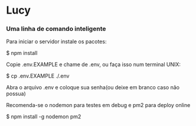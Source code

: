 # Lucy
### Uma linha de comando inteligente

Para iniciar o servidor instale os pacotes:

$ npm install

Copie .env.EXAMPLE e chame de .env, ou faça isso num terminal UNIX:

$ cp .env.EXAMPLE ./.env

Abra o arquivo .env e coloque sua senha(ou deixe em branco caso não possua)

Recomenda-se o nodemon para testes em debug e pm2 para deploy online

$ npm install -g nodemon pm2